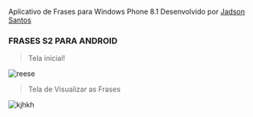 Aplicativo de Frases para Windows Phone 8.1
Desenvolvido por [Jadson Santos](https://www.instagram.com/jadsonxsantos)

### FRASES S2 PARA ANDROID

> Tela inicial!

![reese](https://user-images.githubusercontent.com/8717455/50785529-177e6880-1298-11e9-9643-90da67754763.png)

> Tela de  Visualizar as Frases

![kjhkh](https://user-images.githubusercontent.com/8717455/50785528-16e5d200-1298-11e9-8ac1-862e992ba66f.png)

